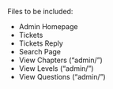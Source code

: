 Files to be included:

- Admin Homepage 
- Tickets 
- Tickets Reply 
- Search Page 
- View Chapters (“admin/”)
- View Levels (“admin/”)
- View Questions (“admin/”)
